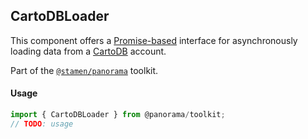 ## CartoDBLoader

This component offers a [Promise-based](https://developer.mozilla.org/en-US/docs/Web/JavaScript/Reference/Global_Objects/Promise) interface for asynchronously loading data from a [CartoDB](https://cartodb.com/) account.

Part of the [`@stamen/panorama`](https://www.npmjs.com/package/@stamen/panorama) toolkit.

#### Usage
```js
import { CartoDBLoader } from @panorama/toolkit;
// TODO: usage
```
